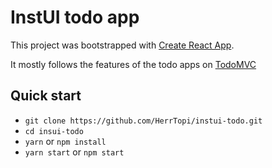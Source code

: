 # InstUI todo app

This project was bootstrapped with [Create React App](https://github.com/facebook/create-react-app). 

It mostly follows the features of the todo apps on [TodoMVC](https://todomvc.com/)

## Quick start
-   `git clone https://github.com/HerrTopi/instui-todo.git`
-   `cd insui-todo`
-   `yarn` or `npm install`
-   `yarn start` or `npm start`


